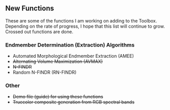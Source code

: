## New Functions ##

These are some of the functions I am working on adding to the Toolbox. Depending on the rate of progress, I hope that this list will continue to grow. Crossed out functions are done.

### Endmember Determination (Extraction) Algorithms ###

* Automated Morphological Endmember Extraction (AMEE)
* ~~Alternating Volume Maximization (AVMAX)~~
* ~~N-FINDR~~
* Random N-FINDR (RN-FINDR)

### Other ###
* ~~Demo file (guide) for using these functions~~
* ~~Truecolor composite generation from RGB spectral bands~~
